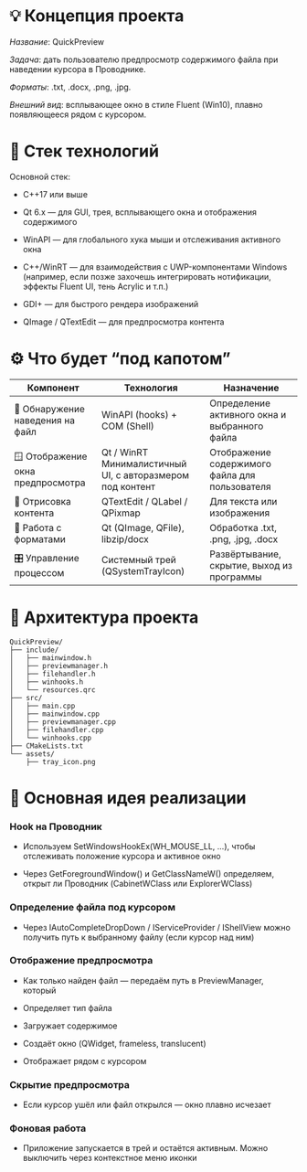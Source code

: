 # 💡 Концепция проекта

*Название*: QuickPreview

*Задача*: дать пользователю предпросмотр содержимого файла при наведении курсора в Проводнике.

*Форматы*: .txt, .docx, .png, .jpg.

*Внешний вид*: всплывающее окно в стиле Fluent (Win10), плавно появляющееся рядом с курсором.

# 🔧 Стек технологий
Основной стек:

- C++17 или выше

- Qt 6.x — для GUI, трея, всплывающего окна и отображения содержимого

- WinAPI — для глобального хука мыши и отслеживания активного окна

- C++/WinRT — для взаимодействия с UWP-компонентами Windows (например, если позже захочешь интегрировать нотификации, эффекты Fluent UI, тень Acrylic и т.п.)

- GDI+ — для быстрого рендера изображений

- QImage / QTextEdit — для предпросмотра контента


# ⚙️ Что будет “под капотом”

| Компонент | Технология | Назначение |
| ----------- | ---------- | ---------- |
| 🧠 Обнаружение наведения на файл | WinAPI (hooks) + COM (Shell) | Определение активного окна и выбранного файла |
| 🪟 Отображение окна предпросмотра | Qt / WinRT	Минималистичный UI, с авторазмером под контент| Отображение содержимого файла для пользователя |
| 🧾 Отрисовка контента | QTextEdit / QLabel / QPixmap | Для текста или изображения |
| 🧰 Работа с форматами  | Qt (QImage, QFile), libzip/docx | Обработка .txt, .png, .jpg, .docx |
| 🎛 Управление процессом | Системный трей (QSystemTrayIcon) | Развёртывание, скрытие, выход из программы |

# 🧩 Архитектура проекта

```
QuickPreview/
├── include/
│   ├── mainwindow.h
│   ├── previewmanager.h
│   ├── filehandler.h
│   ├── winhooks.h
│   └── resources.qrc
├── src/
│   ├── main.cpp
│   ├── mainwindow.cpp
│   ├── previewmanager.cpp
│   ├── filehandler.cpp
│   └── winhooks.cpp
├── CMakeLists.txt
└── assets/
    ├── tray_icon.png
```

# 🧱 Основная идея реализации

### Hook на Проводник

- Используем SetWindowsHookEx(WH_MOUSE_LL, ...), чтобы отслеживать положение курсора и активное окно

- Через GetForegroundWindow() и GetClassNameW() определяем, открыт ли Проводник (CabinetWClass или ExplorerWClass)

### Определение файла под курсором

- Через IAutoCompleteDropDown / IServiceProvider / IShellView можно получить путь к выбранному файлу (если курсор над ним)

### Отображение предпросмотра

- Как только найден файл — передаём путь в PreviewManager, который

- Определяет тип файла

- Загружает содержимое

- Создаёт окно (QWidget, frameless, translucent)

- Отображает рядом с курсором

### Скрытие предпросмотра

- Если курсор ушёл или файл открылся — окно плавно исчезает

### Фоновая работа

- Приложение запускается в трей и остаётся активным. Можно выключить через контекстное меню иконки
